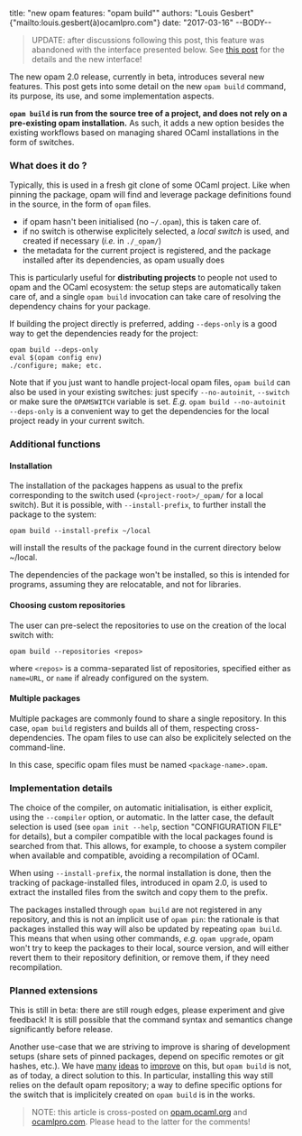 title: "new opam features: \"opam build\""
authors: "Louis Gesbert" {"mailto:louis.gesbert(à)ocamlpro.com"}
date: "2017-03-16"
--BODY--

> UPDATE: after discussions following this post, this feature was abandoned with
> the interface presented below. See [this post](../opam-install-dir) for
> the details and the new interface!

The new opam 2.0 release, currently in beta, introduces several new features.
This post gets into some detail on the new `opam build` command, its purpose,
its use, and some implementation aspects.

**`opam build` is run from the source tree of a project, and does not rely on a
pre-existing opam installation.** As such, it adds a new option besides the
existing workflows based on managing shared OCaml installations in the form of
switches.


### What does it do ?

Typically, this is used in a fresh git clone of some OCaml project. Like when
pinning the package, opam will find and leverage package definitions found in
the source, in the form of `opam` files.

- if opam hasn't been initialised (no `~/.opam`), this is taken care of.
- if no switch is otherwise explicitely selected, a _local switch_ is used, and
  created if necessary (_i.e._ in `./_opam/`)
- the metadata for the current project is registered, and the package installed
  after its dependencies, as opam usually does


This is particularly useful for **distributing projects** to people not used to
opam and the OCaml ecosystem: the setup steps are automatically taken care of,
and a single `opam build` invocation can take care of resolving the dependency
chains for your package.

If building the project directly is preferred, adding `--deps-only` is a good
way to get the dependencies ready for the project:

```
opam build --deps-only
eval $(opam config env)
./configure; make; etc.
```

Note that if you just want to handle project-local opam files, `opam build` can
also be used in your existing switches: just specify `--no-autoinit`, `--switch`
or make sure the `OPAMSWITCH` variable is set. _E.g._ `opam build --no-autoinit
--deps-only` is a convenient way to get the dependencies for the local project
ready in your current switch.

### Additional functions

#### Installation

The installation of the packages happens as usual to the prefix corresponding to
the switch used (`<project-root>/_opam/` for a local switch). But it is
possible, with `--install-prefix`, to further install the package to the system:

```
opam build --install-prefix ~/local
```

will install the results of the package found in the current directory below
~/local.

The dependencies of the package won't be installed, so this is intended for
programs, assuming they are relocatable, and not for libraries.


#### Choosing custom repositories

The user can pre-select the repositories to use on the creation of the local
switch with:

```
opam build --repositories <repos>
```

where `<repos>` is a comma-separated list of repositories, specified either as
`name=URL`, or `name` if already configured on the system.


#### Multiple packages

Multiple packages are commonly found to share a single repository. In this case,
`opam build` registers and builds all of them, respecting cross-dependencies.
The opam files to use can also be explicitely selected on the command-line.

In this case, specific opam files must be named `<package-name>.opam`.


### Implementation details

The choice of the compiler, on automatic initialisation, is either explicit,
using the `--compiler` option, or automatic. In the latter case, the default
selection is used (see `opam init --help`, section "CONFIGURATION FILE" for
details), but a compiler compatible with the local packages found is searched
from that. This allows, for example, to choose a system compiler when available
and compatible, avoiding a recompilation of OCaml.

When using `--install-prefix`, the normal installation is done, then the
tracking of package-installed files, introduced in opam 2.0, is used to extract
the installed files from the switch and copy them to the prefix.

The packages installed through `opam build` are not registered in any
repository, and this is not an implicit use of `opam pin`: the rationale is that
packages installed this way will also be updated by repeating `opam build`. This
means that when using other commands, _e.g._ `opam upgrade`, opam won't try to
keep the packages to their local, source version, and will either revert them to
their repository definition, or remove them, if they need recompilation.

### Planned extensions

This is still in beta: there are still rough edges, please experiment and give
feedback! It is still possible that the command syntax and semantics change
significantly before release.

Another use-case that we are striving to improve is sharing of development
setups (share sets of pinned packages, depend on specific remotes or git hashes,
etc.). We have [many](https://github.com/ocaml/opam/issues/2762)
[ideas](https://github.com/ocaml/opam/issues/2495) to
[improve](https://github.com/ocaml/opam/issues/1734) on this, but `opam build`
is not, as of today, a direct solution to this. In particular, installing this
way still relies on the default opam repository; a way to define specific
options for the switch that is implicitely created on `opam build` is in the
works.

> NOTE: this article is cross-posted on [opam.ocaml.org](https://opam.ocaml.org/blog/) and [ocamlpro.com](http://www.ocamlpro.com/category/blog/). Please head to the latter for the comments!
